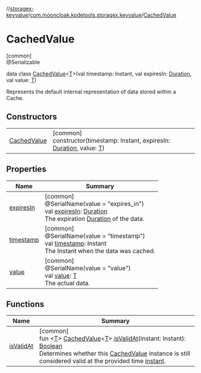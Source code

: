 //[storagex-keyvalue](../../../index.md)/[com.mooncloak.kodetools.storagex.keyvalue](../index.md)/[CachedValue](index.md)

# CachedValue

[common]\
@Serializable

data class [CachedValue](index.md)&lt;[T](index.md)&gt;(val timestamp: Instant, val expiresIn: [Duration](https://kotlinlang.org/api/latest/jvm/stdlib/kotlin.time/-duration/index.html), val value: [T](index.md))

Represents the default internal representation of data stored within a Cache.

## Constructors

| | |
|---|---|
| [CachedValue](-cached-value.md) | [common]<br>constructor(timestamp: Instant, expiresIn: [Duration](https://kotlinlang.org/api/latest/jvm/stdlib/kotlin.time/-duration/index.html), value: [T](index.md)) |

## Properties

| Name | Summary |
|---|---|
| [expiresIn](expires-in.md) | [common]<br>@SerialName(value = &quot;expires_in&quot;)<br>val [expiresIn](expires-in.md): [Duration](https://kotlinlang.org/api/latest/jvm/stdlib/kotlin.time/-duration/index.html)<br>The expiration [Duration](https://kotlinlang.org/api/latest/jvm/stdlib/kotlin.time/-duration/index.html) of the data. |
| [timestamp](timestamp.md) | [common]<br>@SerialName(value = &quot;timestamp&quot;)<br>val [timestamp](timestamp.md): Instant<br>The Instant when the data was cached. |
| [value](value.md) | [common]<br>@SerialName(value = &quot;value&quot;)<br>val [value](value.md): [T](index.md)<br>The actual data. |

## Functions

| Name | Summary |
|---|---|
| [isValidAt](../is-valid-at.md) | [common]<br>fun &lt;[T](../is-valid-at.md)&gt; [CachedValue](index.md)&lt;[T](../is-valid-at.md)&gt;.[isValidAt](../is-valid-at.md)(instant: Instant): [Boolean](https://kotlinlang.org/api/latest/jvm/stdlib/kotlin/-boolean/index.html)<br>Determines whether this [CachedValue](index.md) instance is still considered valid at the provided time [instant](../is-valid-at.md). |
